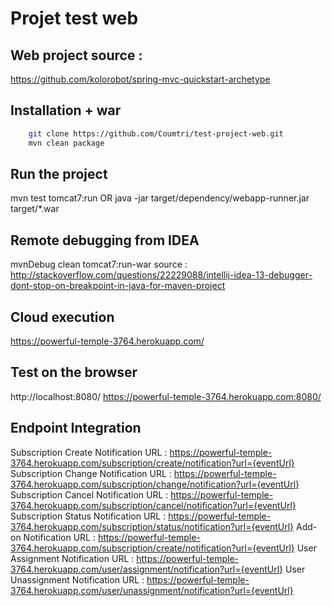 Projet test web
=========================================

Web project source :
---------------------
https://github.com/kolorobot/spring-mvc-quickstart-archetype

Installation + war
-------------------

```bash
    git clone https://github.com/Coumtri/test-project-web.git
    mvn clean package
```

Run the project
----------------
mvn test tomcat7:run
OR
java -jar target/dependency/webapp-runner.jar target/*.war

Remote debugging from IDEA
---------------------------
mvnDebug clean tomcat7:run-war
source : http://stackoverflow.com/questions/22229088/intellij-idea-13-debugger-dont-stop-on-breakpoint-in-java-for-maven-project

Cloud execution
----------------
https://powerful-temple-3764.herokuapp.com/

Test on the browser
----------------------
http://localhost:8080/
https://powerful-temple-3764.herokuapp.com:8080/

Endpoint Integration
---------------------
Subscription Create Notification URL : https://powerful-temple-3764.herokuapp.com/subscription/create/notification?url={eventUrl}
Subscription Change Notification URL : https://powerful-temple-3764.herokuapp.com/subscription/change/notification?url={eventUrl}
Subscription Cancel Notification URL : https://powerful-temple-3764.herokuapp.com/subscription/cancel/notification?url={eventUrl}
Subscription Status Notification URL : https://powerful-temple-3764.herokuapp.com/subscription/status/notification?url={eventUrl}
Add-on Notification URL : https://powerful-temple-3764.herokuapp.com/subscription/create/notification?url={eventUrl}
User Assignment Notification URL : https://powerful-temple-3764.herokuapp.com/user/assignment/notification?url={eventUrl}
User Unassignment Notification URL : https://powerful-temple-3764.herokuapp.com/user/unassignment/notification?url={eventUrl}

